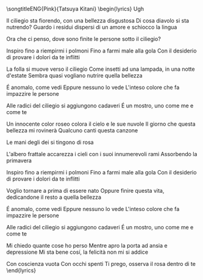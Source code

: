 \songtitleENG{Pink}{Tatsuya Kitani}
\begin{lyrics}
Ugh

Il ciliegio sta fiorendo, con una bellezza disgustosa
Di cosa diavolo si sta nutrendo?
Guardo i residui dispersi di un amore e schiocco la lingua

Ora che ci penso, dove sono finite le persone sotto il ciliegio?

Inspiro fino a riempirmi i polmoni
Fino a farmi male alla gola
Con il desiderio di provare i dolori da te inflitti

La folla si muove verso il ciliegio
Come insetti ad una lampada, in una notte d'estate
Sembra quasi vogliano nutrire quella bellezza

É anomalo, come vedi
Eppure nessuno lo vede
L'inteso colore che fa impazzire le persone

Alle radici del ciliegio si aggiungono cadaveri
É un mostro, uno come me e come te

Un innocente color roseo colora il cielo e le sue nuvole
Il giorno che questa bellezza mi rovinerà
Qualcuno canti questa canzone

Le mani degli dei si tingono di rosa

L'albero frattale accarezza i cieli con i suoi innumerevoli rami
Assorbendo la primavera

Inspiro fino a riempirmi i polmoni
Fino a farmi male alla gola
Con il desiderio di provare i dolori da te inflitti

Voglio tornare a prima di essere nato
Oppure finire questa vita, dedicandone il resto a quella bellezza

É anomalo, come vedi
Eppure nessuno lo vede
L'inteso colore che fa impazzire le persone

Alle radici del ciliegio si aggiungono cadaveri
É un mostro, uno come me e come te

Mi chiedo quante cose ho perso
Mentre apro la porta ad ansia e depressione
Mi sta bene cosí, la felicità non mi si addice

Con coscienza vuota
Con occhi spenti
Ti prego, osserva il rosa dentro di te
\end{lyrics}
